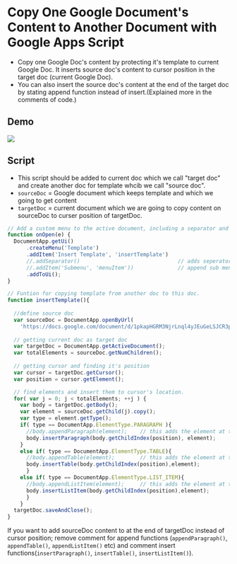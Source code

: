 # Copy One Google Document's Content to Another Document with Google Apps Script
* Copy one Google Doc's content by protecting it's template to current Google Doc. It inserts source doc's content to cursor position in the target doc (current Google Doc). 
* You can also insert the source doc's content at the end of the target doc by stating append function instead of insert.(Explained more in the comments of code.)

## Demo 
![](img/copy_google_doc_content_demo.gif)

## Script
* This script should be added to current doc which we call "target doc" and create another doc for template whcib we call "source doc".
* ``sourceDoc`` = Google document which keeps template and which we going to get content
* ``targetDoc`` = current document which we are going to copy content on sourceDoc to curser position of targetDoc.

~~~javascript
// Add a custom menu to the active document, including a separator and a sub-menu.
function onOpen(e) {
  DocumentApp.getUi()
      .createMenu('Template')
      .addItem('Insert Template', 'insertTemplate')
      //.addSeparator()                               // adds seperator
      //.addItem('Submenu', 'menuItem'))              // append sub menu
      .addToUi();
}

// Funtion for copying template from another doc to this doc.
function insertTemplate(){
  
  //define source doc
  var sourceDoc = DocumentApp.openByUrl(
    'https://docs.google.com/document/d/1pkapHGRM3NjrLnql4yJEuGeLSJCR3pf0wDrNB3OHlZ0/edit');
  
  // getting current doc as target doc
  var targetDoc = DocumentApp.getActiveDocument();
  var totalElements = sourceDoc.getNumChildren();
  
  // getting cursor and finding it's position
  var cursor = targetDoc.getCursor();
  var position = cursor.getElement();

  // find elements and insert them to cursor's location.
  for( var j = 0; j < totalElements; ++j ) {
    var body = targetDoc.getBody();
    var element = sourceDoc.getChild(j).copy();
    var type = element.getType();
    if( type == DocumentApp.ElementType.PARAGRAPH ){
      //body.appendParagraph(element);    // this adds the element at the end of the doc
      body.insertParagraph(body.getChildIndex(position), element);
    }
    else if( type == DocumentApp.ElementType.TABLE){
      //body.appendTable(element);        // this adds the element at the end of the doc
      body.insertTable(body.getChildIndex(position),element);
      }
    else if( type == DocumentApp.ElementType.LIST_ITEM){
      //body.appendListItem(element);     // this adds the element at the end of the doc
      body.insertListItem(body.getChildIndex(position),element);
      }
    }
  targetDoc.saveAndClose();
}
~~~

If you want to add sourceDoc content to at the end of targetDoc instead of cursor position; remove comment for append functions (``appendParagraph()``, ``appendTable()``, ``appendListItem()`` etc) and comment insert functions(``insertParagraph()``, ``insertTable()``, ``insertListItem()``).
